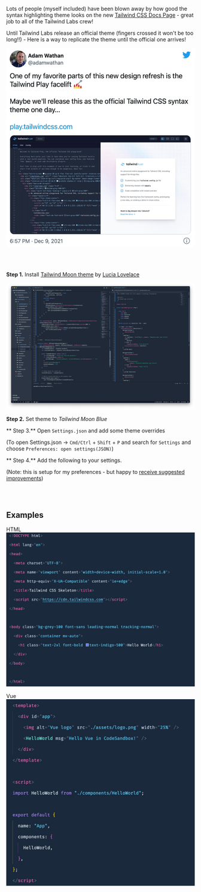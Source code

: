 Lots of people (myself included) have been blown away by how good the syntax highlighting theme looks on the new [Tailwind CSS Docs Page](https://tailwindcss.com) - great job to all of the Tailwind Labs crew!

Until Tailwind Labs release an official theme (fingers crossed it won't be too long!!) - Here is a way to replicate the theme until the official one arrives!

[![Adam Tweet about releasing theme](theme-tweet.jpg)](https://twitter.com/adamwathan/status/1469018263610875907)

<br><br>

**Step 1.** Install [Tailwind Moon theme](https://marketplace.visualstudio.com/items?itemName=shadowblood.tailwind-moon) by [Lucia Lovelace](https://github.com/luciascarlet)

[![Tailwind moon theme by Lucia Lovelace](theme-moon.png)](https://marketplace.visualstudio.com/items?itemName=shadowblood.tailwind-moon)

**Step 2.** Set theme to _Tailwind Moon Blue_

** Step 3.** Open `Settings.json` and add some theme overrides

(To open Settings.json -> `Cmd/Ctrl` + `Shift` + `P` and search for `Settings` and choose `Preferences: open settings(JSON)`)

** Step 4.** Add the following to your settings.

<script src="https://gist.github.com/tailwindtoolbox/c70e3c0f6934e6cda3549151aeaf93f8.js"></script>

(Note: this is setup for my preferences - but happy to [receive suggested improvements](https://gist.github.com/tailwindtoolbox/c70e3c0f6934e6cda3549151aeaf93f8))

<br><br>

## Examples

HTML
![HTML](theme-html.jpg)

Vue
![Vue](theme-vue.jpg)

<br>
